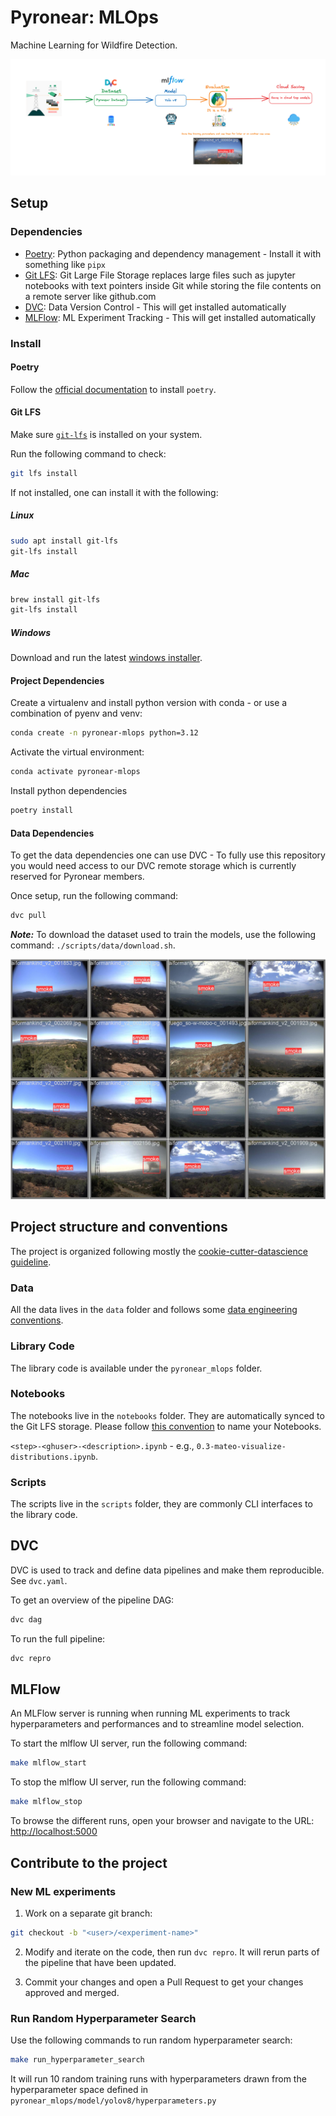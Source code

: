# Pyronear: MLOps

Machine Learning for Wildfire Detection.

![Pipeline Overview](./docs/assets/images/pipeline.png)

## Setup

### Dependencies

- [Poetry](https://python-poetry.org/): Python packaging and dependency
management - Install it with something like `pipx`
- [Git LFS](https://git-lfs.com/): Git Large File Storage replaces large
files such as jupyter notebooks with text pointers inside Git while
storing the file contents on a remote server like github.com
- [DVC](https://dvc.org/): Data Version Control  - This will get
installed automatically
- [MLFlow](https://mlflow.org/): ML Experiment Tracking - This will get
installed automatically

### Install

#### Poetry

Follow the [official documentation](https://python-poetry.org/docs/) to install `poetry`.

#### Git LFS

Make sure [`git-lfs`](https://git-lfs.com/) is installed on your system.

Run the following command to check:

```sh
git lfs install
```

If not installed, one can install it with the following:

##### Linux

```sh
sudo apt install git-lfs
git-lfs install
```

##### Mac

```sh
brew install git-lfs
git-lfs install
```

##### Windows

Download and run the latest [windows installer](https://github.com/git-lfs/git-lfs/releases).

#### Project Dependencies

Create a virtualenv and install python version with conda - or use a
combination of pyenv and venv:

```sh
conda create -n pyronear-mlops python=3.12
```

Activate the virtual environment:

```sh
conda activate pyronear-mlops
```

Install python dependencies

```sh
poetry install
```

#### Data Dependencies

To get the data dependencies one can use DVC - To fully use this
repository you would need access to our DVC remote storage which is
currently reserved for Pyronear members.

Once setup, run the following command:

```sh
dvc pull
```

___Note:___ To download the dataset used to train the models, use the
following command: `./scripts/data/download.sh`.

![Random batch sample from the dataset](./docs/assets/images/batch.jpg)

## Project structure and conventions

The project is organized following mostly the [cookie-cutter-datascience
guideline](https://drivendata.github.io/cookiecutter-data-science/#directory-structure).

### Data

All the data lives in the `data` folder and follows some [data engineering
conventions](https://docs.kedro.org/en/stable/faq/faq.html#what-is-data-engineering-convention).

### Library Code

The library code is available under the `pyronear_mlops` folder.

### Notebooks

The notebooks live in the `notebooks` folder. They are automatically synced to the Git LFS storage.
Please follow [this
convention](https://drivendata.github.io/cookiecutter-data-science/#notebooks-are-for-exploration-and-communication)
to name your Notebooks.

`<step>-<ghuser>-<description>.ipynb` - e.g., `0.3-mateo-visualize-distributions.ipynb`.

### Scripts

The scripts live in the `scripts` folder, they are
commonly CLI interfaces to the library
code.

## DVC

DVC is used to track and define data pipelines and make them
reproducible. See `dvc.yaml`.

To get an overview of the pipeline DAG:

```sh
dvc dag
```

To run the full pipeline:

```sh
dvc repro
```

## MLFlow

An MLFlow server is running when running ML experiments to track
hyperparameters and performances and to streamline model
selection.

To start the mlflow UI server, run the following command:

```sh
make mlflow_start
```

To stop the mlflow UI server, run the following command:

```sh
make mlflow_stop
```

To browse the different runs, open your browser and navigate to the URL: [http://localhost:5000](http://localhost:5000)

## Contribute to the project

### New ML experiments

1. Work on a separate git branch:

```sh
git checkout -b "<user>/<experiment-name>"
```

2. Modify and iterate on the code, then run `dvc repro`. It will rerun
   parts of the pipeline that have been updated.

3. Commit your changes and open a Pull Request to get your changes
   approved and merged.

### Run Random Hyperparameter Search

Use the following commands to run random hyperparameter search:

```sh
make run_hyperparameter_search
```

It will run 10 random training runs with hyperparameters drawn from the hyperparameter space defined in `pyronear_mlops/model/yolov8/hyperparameters.py`

